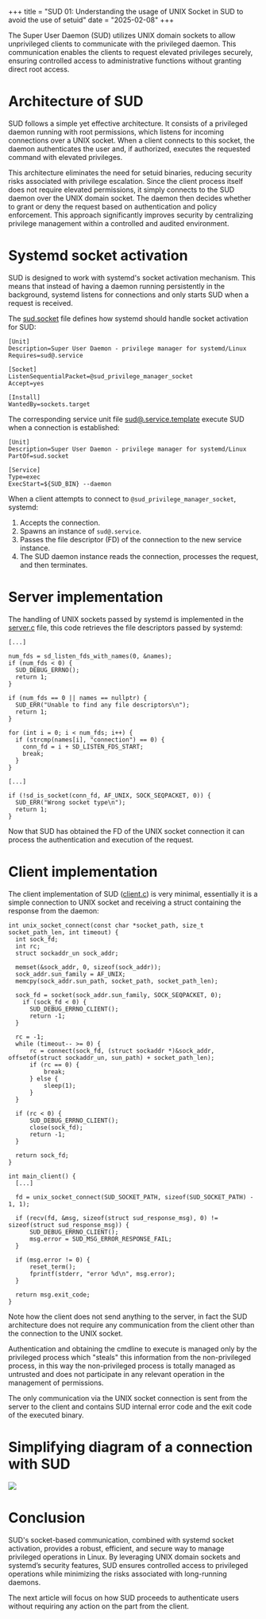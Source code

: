 +++
title = "SUD 01: Understanding the usage of UNIX Socket in SUD to avoid the use of setuid"
date = "2025-02-08"
+++

The Super User Daemon (SUD) utilizes UNIX domain sockets to allow unprivileged clients to communicate with the 
privileged daemon. This communication enables the clients to request elevated privileges securely, ensuring 
controlled access to administrative functions without granting direct root access.

# Architecture of SUD

SUD follows a simple yet effective architecture. It consists of a privileged daemon running with root permissions, 
which listens for incoming connections over a UNIX socket. When a client connects to this socket, the daemon 
authenticates the user and, if authorized, executes the requested command with elevated privileges.

This architecture eliminates the need for setuid binaries, reducing security risks associated with privilege escalation.
Since the client process itself does not require elevated permissions, it simply connects to the SUD daemon over the 
UNIX domain socket. The daemon then decides whether to grant or deny the request based on authentication and policy 
enforcement. This approach significantly improves security by centralizing privilege management within a controlled 
and audited environment.

# Systemd socket activation

SUD is designed to work with systemd's socket activation mechanism. This means that instead of having a daemon running 
persistently in the background, systemd listens for connections and only starts SUD when a request is received. 

The [sud.socket](https://github.com/EmilyCSh/sud/blob/master/systemd/sud.socket) file defines how systemd should handle 
socket activation for SUD:
```
[Unit]
Description=Super User Daemon - privilege manager for systemd/Linux 
Requires=sud@.service

[Socket]
ListenSequentialPacket=@sud_privilege_manager_socket
Accept=yes

[Install]
WantedBy=sockets.target
```

The corresponding service unit file 
[sud@.service.template](https://github.com/EmilyCSh/sud/blob/master/systemd/sud%40.service.template) execute SUD when a 
connection is established:
```
[Unit]
Description=Super User Daemon - privilege manager for systemd/Linux
PartOf=sud.socket

[Service]
Type=exec
ExecStart=${SUD_BIN} --daemon
```

When a client attempts to connect to `@sud_privilege_manager_socket`, systemd:
1. Accepts the connection.
2. Spawns an instance of `sud@.service`.
3. Passes the file descriptor (FD) of the connection to the new service instance.
4. The SUD daemon instance reads the connection, processes the request, and then terminates.

# Server implementation

The handling of UNIX sockets passed by systemd is implemented in the 
[server.c](https://github.com/EmilyCSh/sud/blob/master/src/server.c) file, this code retrieves the file descriptors 
passed by systemd:
```
[...]

num_fds = sd_listen_fds_with_names(0, &names);
if (num_fds < 0) {
  SUD_DEBUG_ERRNO();
  return 1;
}

if (num_fds == 0 || names == nullptr) {
  SUD_ERR("Unable to find any file descriptors\n");
  return 1;
}

for (int i = 0; i < num_fds; i++) {
  if (strcmp(names[i], "connection") == 0) {
    conn_fd = i + SD_LISTEN_FDS_START;
    break;
  }
}

[...]

if (!sd_is_socket(conn_fd, AF_UNIX, SOCK_SEQPACKET, 0)) {
  SUD_ERR("Wrong socket type\n");
  return 1;
}    
```
Now that SUD has obtained the FD of the UNIX socket connection it can process the authentication and execution of the 
request.

# Client implementation

The client implementation of SUD ([client.c](https://github.com/EmilyCSh/sud/blob/master/src/client.c)) is very minimal, 
essentially it is a simple connection to UNIX socket and receiving a struct containing the response from the daemon:

```
int unix_socket_connect(const char *socket_path, size_t socket_path_len, int timeout) {
  int sock_fd;
  int rc;
  struct sockaddr_un sock_addr;

  memset(&sock_addr, 0, sizeof(sock_addr));
  sock_addr.sun_family = AF_UNIX;
  memcpy(sock_addr.sun_path, socket_path, socket_path_len);

  sock_fd = socket(sock_addr.sun_family, SOCK_SEQPACKET, 0);
    if (sock_fd < 0) {
      SUD_DEBUG_ERRNO_CLIENT();
      return -1;
  }

  rc = -1;
  while (timeout-- >= 0) {
      rc = connect(sock_fd, (struct sockaddr *)&sock_addr, offsetof(struct sockaddr_un, sun_path) + socket_path_len);
      if (rc == 0) {
          break;
      } else {
          sleep(1);
      }
  }

  if (rc < 0) {
      SUD_DEBUG_ERRNO_CLIENT();
      close(sock_fd);
      return -1;
  }

  return sock_fd;
}

int main_client() {
  [...]
  
  fd = unix_socket_connect(SUD_SOCKET_PATH, sizeof(SUD_SOCKET_PATH) - 1, 1);
  
  if (recv(fd, &msg, sizeof(struct sud_response_msg), 0) != sizeof(struct sud_response_msg)) {
      SUD_DEBUG_ERRNO_CLIENT();
      msg.error = SUD_MSG_ERROR_RESPONSE_FAIL;
  }

  if (msg.error != 0) {
      reset_term();
      fprintf(stderr, "error %d\n", msg.error);
  }

  return msg.exit_code;
}
```

Note how the client does not send anything to the server, in fact the SUD architecture does not require any 
communication from the client other than the connection to the UNIX socket. 

Authentication and obtaining the cmdline to execute is managed only by the privileged process which "steals" this
information from the non-privileged process, in this way the non-privileged process is totally managed as untrusted and
does not participate in any relevant operation in the management of permissions.

The only communication via the UNIX socket connection is sent from the server to the client and contains SUD internal 
error code and the exit code of the executed binary.

# Simplifying diagram of a connection with SUD

<p>
  <img id="sud_connection_diagram-image" src="/articles/sud_01/sud_connection_diagram.svg">
</p>

<script>
  function updateImage() {
      const img = document.getElementById("sud_connection_diagram-image");
      const isDarkMode = document.documentElement.getAttribute("data-theme") === "dark";
      img.src = isDarkMode ? "/articles/sud_01/sud_connection_diagram_dark.svg" : "/articles/sud_01/sud_connection_diagram.svg";
  }

  const observer = new MutationObserver(updateImage);
  observer.observe(document.documentElement, { attributes: true, attributeFilter: ["data-theme"] });
  updateImage();
</script>

# Conclusion

SUD's socket-based communication, combined with systemd socket activation, provides a robust, efficient, and secure way 
to manage privileged operations in Linux. By leveraging UNIX domain sockets and systemd’s security features, SUD 
ensures controlled access to privileged operations while minimizing the risks associated with long-running daemons.

The next article will focus on how SUD proceeds to authenticate users without requiring any action on the part 
from the client.
